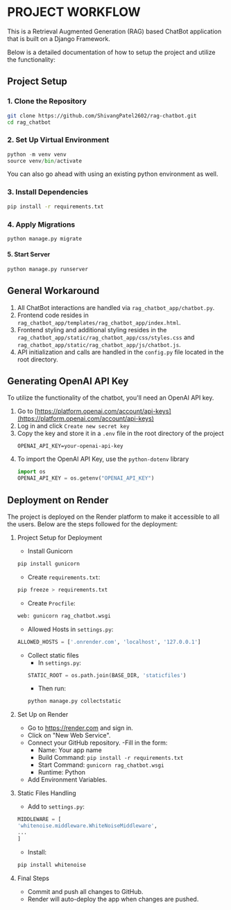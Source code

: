 # PROJECT WORKFLOW

This is a Retrieval Augmented Generation (RAG) based ChatBot application that is built on a Django Framework.

Below is a detailed documentation of how to setup the project and utilize the functionality:

## Project Setup

### 1. Clone the Repository
```bash
git clone https://github.com/ShivangPatel2602/rag-chatbot.git
cd rag_chatbot
```

### 2. Set Up Virtual Environment
```python
python -m venv venv
source venv/bin/activate
```
You can also go ahead with using an existing python environment as well.

### 3. Install Dependencies
```bash
pip install -r requirements.txt
```

### 4. Apply Migrations
```bash
python manage.py migrate
```

#### 5. Start Server
```bash
python manage.py runserver
```

## General Workaround
1. All ChatBot interactions are handled via `rag_chatbot_app/chatbot.py`.
2. Frontend code resides in `rag_chatbot_app/templates/rag_chatbot_app/index.html`.
3. Frontend styling and additional styling resides in the `rag_chatbot_app/static/rag_chatbot_app/css/styles.css` and `rag_chatbot_app/static/rag_chatbot_app/js/chatbot.js`.
4. API initialization and calls are handled in the `config.py` file located in the root directory.

## Generating OpenAI API Key
To utilize the functionality of the chatbot, you'll need an OpenAI API key.

1. Go to [https://platform.openai.com/account/api-keys](https://platform.openai.com/account/api-keys)
2. Log in and click `Create new secret key`
3. Copy the key and store it in a `.env` file in the root directory of the project
    ```env
    OPENAI_API_KEY=your-openai-api-key
    ```
4. To import the OpenAI API Key, use the `python-dotenv` library
    ```python
    import os
    OPENAI_API_KEY = os.getenv("OPENAI_API_KEY")
    ```

## Deployment on Render
The project is deployed on the Render platform to make it accessible to all the users. Below are the steps followed for the deployment:

1. Project Setup for Deployment

    - Install Gunicorn
    ```bash
    pip install gunicorn
    ```
    - Create `requirements.txt`:
    ```bash
    pip freeze > requirements.txt
    ```
    - Create `Procfile`:
    ```bash
    web: gunicorn rag_chatbot.wsgi
    ```
    - Allowed Hosts in `settings.py`:
    ```python
    ALLOWED_HOSTS = ['.onrender.com', 'localhost', '127.0.0.1']
    ```
    - Collect static files
        - In `settings.py`:
        ```python
        STATIC_ROOT = os.path.join(BASE_DIR, 'staticfiles')
        ```
        - Then run:
        ```bash
        python manage.py collectstatic
        ```

2. Set Up on Render
    - Go to https://render.com and sign in.
    - Click on "New Web Service".
    - Connect your GitHub repository.
    -Fill in the form:
        - Name: Your app name
        - Build Command: `pip install -r requirements.txt`
        - Start Command: `gunicorn rag_chatbot.wsgi`
        - Runtime: Python
    - Add Environment Variables.

3. Static Files Handling
    - Add to `settings.py`:
    ```python
    MIDDLEWARE = [
    'whitenoise.middleware.WhiteNoiseMiddleware',
    ...
    ]
    ```
    - Install:
    ```bash
    pip install whitenoise
    ```

4. Final Steps
    - Commit and push all changes to GitHub.
    - Render will auto-deploy the app when changes are pushed.